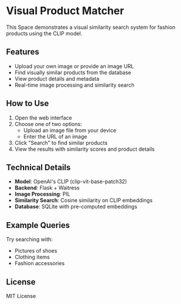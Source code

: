 # Visual Product Matcher

This Space demonstrates a visual similarity search system for fashion products using the CLIP model.

## Features

- Upload your own image or provide an image URL
- Find visually similar products from the database
- View product details and metadata
- Real-time image processing and similarity search

## How to Use

1. Open the web interface
2. Choose one of two options:
   - Upload an image file from your device
   - Enter the URL of an image
3. Click "Search" to find similar products
4. View the results with similarity scores and product details

## Technical Details

- **Model**: OpenAI's CLIP (clip-vit-base-patch32)
- **Backend**: Flask + Waitress
- **Image Processing**: PIL
- **Similarity Search**: Cosine similarity on CLIP embeddings
- **Database**: SQLite with pre-computed embeddings

## Example Queries

Try searching with:
- Pictures of shoes
- Clothing items
- Fashion accessories

## License
MIT License